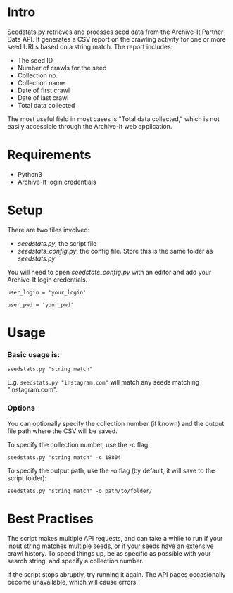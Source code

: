 # Intro

Seedstats.py retrieves and proesses seed data from the Archive-It Partner Data API. It generates a CSV report on the crawling activity for one or more seed URLs based on a string match. The report includes:

- The seed ID
- Number of crawls for the seed
- Collection no.
- Collection name
- Date of first crawl
- Date of last crawl
- Total data collected

The most useful field in most cases is "Total data collected," which is not easily accessible through the Archive-It web application.


# Requirements

- Python3
- Archive-It login credentials


# Setup

There are two files involved:

- *seedstats.py*, the script file
- *seedstats_config.py*, the config file. Store this is the same folder as *seedstats.py*

You will need to open *seedstats_config.py* with an editor and add your Archive-It login credentials.

`user_login = 'your_login'`

`user_pwd = 'your_pwd'`

# Usage

### Basic usage is:

`seedstats.py "string match"`

E.g. `seedstats.py "instagram.com"` will match any seeds matching "instagram.com".

### Options

You can optionally specify the collection number (if known) and the output file path where the CSV will be saved.

To specify the collection number, use the -c flag:

`seedstats.py "string match" -c 18804`

To specify the output path, use the -o flag (by default, it will save to the script folder): 

`seedstats.py "string match" -o path/to/folder/`

# Best Practises

The script makes multiple API requests, and can take a while to run if your input string matches multiple seeds, or if your seeds have an extensive crawl history. To speed things up, be as specific as possible with your search string, and specify a collection number.

If the script stops abruptly, try running it again. The API pages occasionally become unavailable, which will cause errors.








  
  

